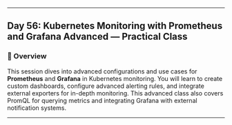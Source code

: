 ﻿---

## Day 56: Kubernetes Monitoring with Prometheus and Grafana Advanced — Practical Class

### 📘 Overview

This session dives into advanced configurations and use cases for **Prometheus** and **Grafana** in Kubernetes monitoring. You will learn to create custom dashboards, configure advanced alerting rules, and integrate external exporters for in-depth monitoring. This advanced class also covers PromQL for querying metrics and integrating Grafana with external notification systems.

---
